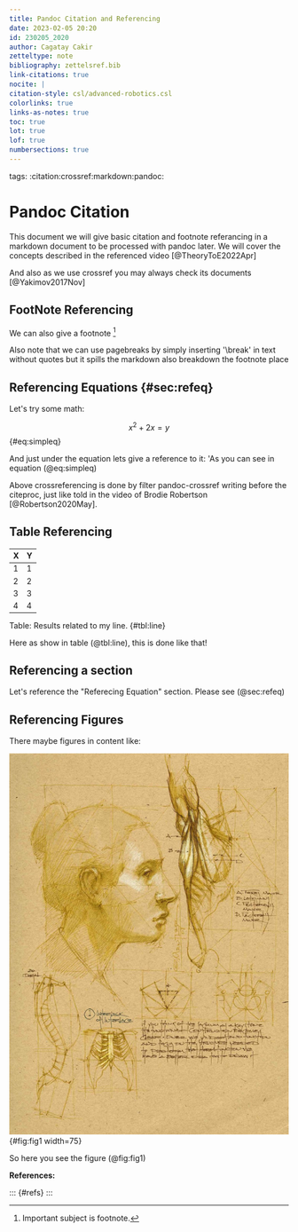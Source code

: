 ```yaml
---
title: Pandoc Citation and Referencing
date: 2023-02-05 20:20
id: 230205_2020
author: Cagatay Cakir
zetteltype: note
bibliography: zettelsref.bib
link-citations: true
nocite: |
citation-style: csl/advanced-robotics.csl
colorlinks: true
links-as-notes: true
toc: true
lot: true
lof: true
numbersections: true
---
```

tags: :citation:crossref:markdown:pandoc:

# Pandoc Citation
This document we will give basic citation and footnote referancing in a markdown
document to be processed with pandoc later. We will cover the concepts described
in the referenced video [@TheoryToE2022Apr]

And also as we use crossref you may always check its documents [@Yakimov2017Nov]

## FootNote Referencing
We can also give a footnote [^den]

[^den]: Important subject is footnote.

Also note that we can use pagebreaks by simply inserting '\break' in text
without quotes but it spills the markdown also breakdown the footnote place


## Referencing Equations {#sec:refeq}

Let's try some math:

$$ x^2+2x=y $$ {#eq:simpleq}

And just under the equation lets give a reference to it: 'As you can see in
equation (@eq:simpleq)

Above crossreferencing is done by filter pandoc-crossref writing before the
citeproc, just like told in the video of Brodie Robertson [@Robertson2020May].

## Table Referencing
| X | Y |
|---|---|
| 1 | 1 |
| 2 | 2 |
| 3 | 3 |
| 4 | 4 |

Table: Results related to my line. {#tbl:line}

Here as show in table (@tbl:line), this is done like that!

## Referencing a section

Let's reference the "Referecing Equation" section. Please see (@sec:refeq)

## Referencing Figures
There maybe figures in content like:

![Humans](figures/fig.jpg){#fig:fig1 width=75}

So here you see the figure (@fig:fig1)

**References:**

::: {#refs}
:::
